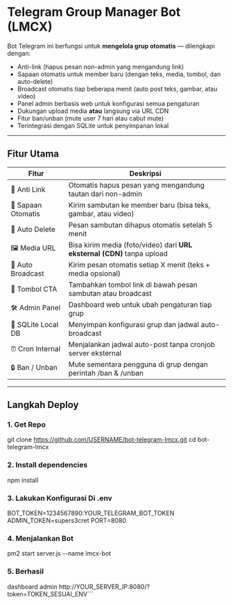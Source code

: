 # Telegram Group Manager Bot (LMCX)

Bot Telegram ini berfungsi untuk **mengelola grup otomatis** — dilengkapi dengan:
- Anti-link (hapus pesan non-admin yang mengandung link)
- Sapaan otomatis untuk member baru (dengan teks, media, tombol, dan auto-delete)
- Broadcast otomatis tiap beberapa menit (auto post teks, gambar, atau video)
- Panel admin berbasis web untuk konfigurasi semua pengaturan
- Dukungan upload media **atau** langsung via URL CDN
- Fitur ban/unban (mute user 7 hari atau cabut mute)
- Terintegrasi dengan SQLite untuk penyimpanan lokal

---

## Fitur Utama

| Fitur | Deskripsi |
|-------|------------|
| 🧱 Anti Link | Otomatis hapus pesan yang mengandung tautan dari non-admin |
| 👋 Sapaan Otomatis | Kirim sambutan ke member baru (bisa teks, gambar, atau video) |
| 🧹 Auto Delete | Pesan sambutan dihapus otomatis setelah 5 menit |
| 🖼️ Media URL | Bisa kirim media (foto/video) dari **URL eksternal (CDN)** tanpa upload |
| 🔁 Auto Broadcast | Kirim pesan otomatis setiap X menit (teks + media opsional) |
| 🔘 Tombol CTA | Tambahkan tombol link di bawah pesan sambutan atau broadcast |
| 🛠️ Admin Panel | Dashboard web untuk ubah pengaturan tiap grup |
| 🧩 SQLite Local DB | Menyimpan konfigurasi grup dan jadwal auto-broadcast |
| ⏰ Cron Internal | Menjalankan jadwal auto-post tanpa cronjob server eksternal |
| 🔒 Ban / Unban | Mute sementara pengguna di grup dengan perintah /ban & /unban |

---
## Langkah Deploy

### 1. Get Repo
git clone https://github.com/USERNAME/bot-telegram-lmcx.git
cd bot-telegram-lmcx

### 2. Install dependencies
npm install

### 3. Lakukan Konfigurasi Di .env
BOT_TOKEN=1234567890:YOUR_TELEGRAM_BOT_TOKEN
ADMIN_TOKEN=supers3cret
PORT=8080

### 4. Menjalankan Bot
pm2 start server.js --name lmcx-bot

### 5. Berhasil
dashboard admin
http://YOUR_SERVER_IP:8080/?token=TOKEN_SESUAI_ENV```

